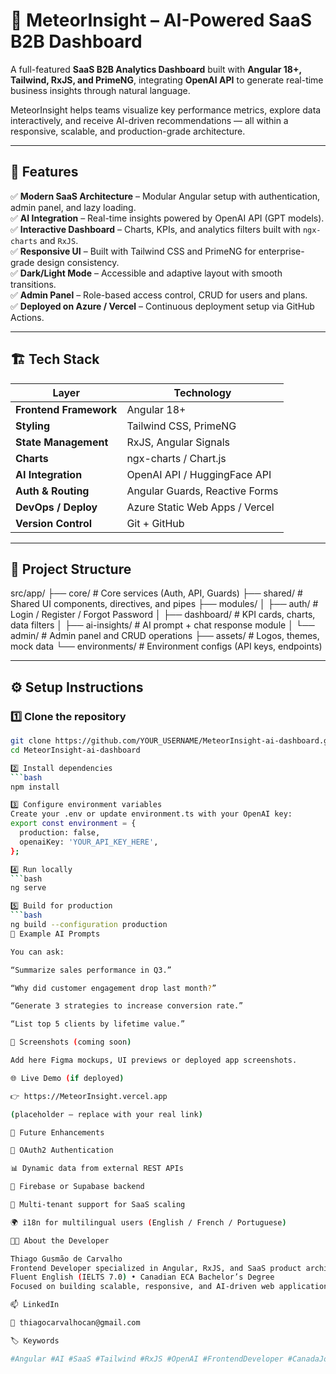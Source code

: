 # 🚀 MeteorInsight – AI-Powered SaaS B2B Dashboard  

A full-featured **SaaS B2B Analytics Dashboard** built with **Angular 18+, Tailwind, RxJS, and PrimeNG**, integrating **OpenAI API** 
to generate real-time business insights through natural language.  

MeteorInsight helps teams visualize key performance metrics, explore data interactively, and receive AI-driven recommendations — all within a responsive,
scalable, and production-grade architecture.

---

## 🌟 Features

✅ **Modern SaaS Architecture** – Modular Angular setup with authentication, admin panel, and lazy loading.  
✅ **AI Integration** – Real-time insights powered by OpenAI API (GPT models).  
✅ **Interactive Dashboard** – Charts, KPIs, and analytics filters built with `ngx-charts` and `RxJS`.  
✅ **Responsive UI** – Built with Tailwind CSS and PrimeNG for enterprise-grade design consistency.  
✅ **Dark/Light Mode** – Accessible and adaptive layout with smooth transitions.  
✅ **Admin Panel** – Role-based access control, CRUD for users and plans.  
✅ **Deployed on Azure / Vercel** – Continuous deployment setup via GitHub Actions.

---

## 🏗️ Tech Stack

| Layer | Technology |
|--------|-------------|
| **Frontend Framework** | Angular 18+ |
| **Styling** | Tailwind CSS, PrimeNG |
| **State Management** | RxJS, Angular Signals |
| **Charts** | ngx-charts / Chart.js |
| **AI Integration** | OpenAI API / HuggingFace API |
| **Auth & Routing** | Angular Guards, Reactive Forms |
| **DevOps / Deploy** | Azure Static Web Apps / Vercel |
| **Version Control** | Git + GitHub |

---

## 📁 Project Structure
src/app/
├── core/ # Core services (Auth, API, Guards)
├── shared/ # Shared UI components, directives, and pipes
├── modules/
│ ├── auth/ # Login / Register / Forgot Password
│ ├── dashboard/ # KPI cards, charts, data filters
│ ├── ai-insights/ # AI prompt + chat response module
│ └── admin/ # Admin panel and CRUD operations
├── assets/ # Logos, themes, mock data
└── environments/ # Environment configs (API keys, endpoints)

---

## ⚙️ Setup Instructions

### 1️⃣ Clone the repository
```bash
git clone https://github.com/YOUR_USERNAME/MeteorInsight-ai-dashboard.git
cd MeteorInsight-ai-dashboard

2️⃣ Install dependencies
```bash
npm install

3️⃣ Configure environment variables
Create your .env or update environment.ts with your OpenAI key:
export const environment = {
  production: false,
  openaiKey: 'YOUR_API_KEY_HERE',
};

4️⃣ Run locally
```bash
ng serve

5️⃣ Build for production
```bash
ng build --configuration production
💬 Example AI Prompts

You can ask:

“Summarize sales performance in Q3.”

“Why did customer engagement drop last month?”

“Generate 3 strategies to increase conversion rate.”

“List top 5 clients by lifetime value.”

📸 Screenshots (coming soon)

Add here Figma mockups, UI previews or deployed app screenshots.

🌐 Live Demo (if deployed)

👉 https://MeteorInsight.vercel.app

(placeholder — replace with your real link)

🧭 Future Enhancements

🔐 OAuth2 Authentication

📊 Dynamic data from external REST APIs

💾 Firebase or Supabase backend

🧩 Multi-tenant support for SaaS scaling

🌍 i18n for multilingual users (English / French / Portuguese)

👨‍💻 About the Developer

Thiago Gusmão de Carvalho
Frontend Developer specialized in Angular, RxJS, and SaaS product architecture.
Fluent English (IELTS 7.0) • Canadian ECA Bachelor’s Degree
Focused on building scalable, responsive, and AI-driven web applications.

📫 LinkedIn

📧 thiagocarvalhocan@gmail.com

🏷️ Keywords

#Angular #AI #SaaS #Tailwind #RxJS #OpenAI #FrontendDeveloper #CanadaJobs
